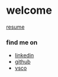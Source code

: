 # welcome

[resume](/docs/rachelbeaulac_resume2025.pdf)

### find me on
- [linkedin](https://linkedin.com/in/rachel-beaulac)
- [github](https://github.com/noodleswoop)
- [vsco](https://vsco.co/soupenjoyer)
